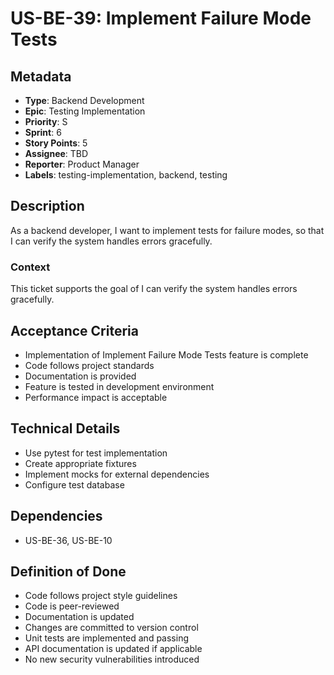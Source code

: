 # US-BE-39: Implement Failure Mode Tests

## Metadata
- **Type**: Backend Development
- **Epic**: Testing Implementation
- **Priority**: S
- **Sprint**: 6
- **Story Points**: 5
- **Assignee**: TBD
- **Reporter**: Product Manager
- **Labels**: testing-implementation, backend, testing

## Description
As a backend developer, I want to implement tests for failure modes, so that I can verify the system handles errors gracefully.

### Context
This ticket supports the goal of I can verify the system handles errors gracefully.

## Acceptance Criteria
- Implementation of Implement Failure Mode Tests feature is complete
- Code follows project standards
- Documentation is provided
- Feature is tested in development environment
- Performance impact is acceptable

## Technical Details
- Use pytest for test implementation
- Create appropriate fixtures
- Implement mocks for external dependencies
- Configure test database

## Dependencies
- US-BE-36, US-BE-10

## Definition of Done
- Code follows project style guidelines
- Code is peer-reviewed
- Documentation is updated
- Changes are committed to version control
- Unit tests are implemented and passing
- API documentation is updated if applicable
- No new security vulnerabilities introduced

